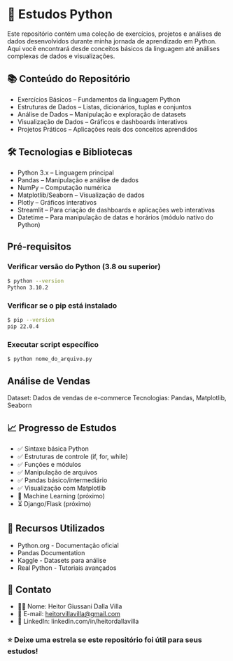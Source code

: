 # 🐍 Estudos Python
Este repositório contém uma coleção de exercícios, projetos e análises de dados desenvolvidos durante minha jornada de aprendizado em Python. Aqui você encontrará desde conceitos básicos da linguagem até análises complexas de dados e visualizações.

## 📚 Conteúdo do Repositório
- Exercícios Básicos – Fundamentos da linguagem Python
- Estruturas de Dados – Listas, dicionários, tuplas e conjuntos
- Análise de Dados – Manipulação e exploração de datasets
- Visualização de Dados – Gráficos e dashboards interativos
- Projetos Práticos – Aplicações reais dos conceitos aprendidos

## 🛠️ Tecnologias e Bibliotecas
- Python 3.x – Linguagem principal
- Pandas – Manipulação e análise de dados
- NumPy – Computação numérica
- Matplotlib/Seaborn – Visualização de dados
- Plotly – Gráficos interativos
- Streamlit – Para criação de dashboards e aplicações web interativas
- Datetime – Para manipulação de datas e horários (módulo nativo do Python)

## Pré-requisitos
### Verificar versão do Python (3.8 ou superior)
```bash
$ python --version
Python 3.10.2
```
### Verificar se o pip está instalado
```bash
$ pip --version
pip 22.0.4
```
### Executar script específico
```bash
$ python nome_do_arquivo.py
```

## Análise de Vendas
Dataset: Dados de vendas de e-commerce
Tecnologias: Pandas, Matplotlib, Seaborn

## 📈 Progresso de Estudos
- ✅ Sintaxe básica Python
- ✅ Estruturas de controle (if, for, while)
- ✅ Funções e módulos
- ✅ Manipulação de arquivos
- ✅ Pandas básico/intermediário
- ✅ Visualização com Matplotlib
- 🔄 Machine Learning (próximo)
- ⏳ Django/Flask (próximo)

## 🔗 Recursos Utilizados
- Python.org - Documentação oficial
- Pandas Documentation
- Kaggle - Datasets para análise
- Real Python - Tutoriais avançados

## 📧 Contato
- 👨‍💼 Nome: Heitor Giussani Dalla Villa
- 📧 E-mail: heitorvillavilla@gmail.com
- 💼 LinkedIn: linkedin.com/in/heitordallavilla

### ⭐ Deixe uma estrela se este repositório foi útil para seus estudos!
